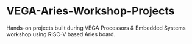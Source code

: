 # VEGA-Aries-Workshop-Projects
Hands-on projects built during VEGA Processors &amp; Embedded Systems workshop using RISC-V based Aries board.
